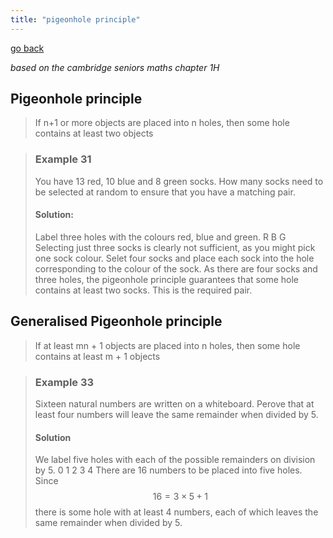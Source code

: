 ```yaml
---
title: "pigeonhole principle"
---
```


[go back](notes/archive/AEold/subsections/spec.md)

_based on the cambridge seniors maths chapter 1H_

## Pigeonhole principle

> If n+1 or more objects are placed into n holes, then some hole contains at least two objects

> ### Example 31
>
> You have 13 red, 10 blue and 8 green socks. How many socks need to be selected at random to ensure that you have a matching pair.
>
> #### Solution:
>
> Label three holes with the colours red, blue and green.
> R B G
> Selecting just three socks is clearly not sufficient, as you might pick one sock colour. Selet four socks and place each sock into the hole corresponding to the colour of the sock. As there are four socks and three holes, the pigeonhole principle guarantees that some hole contains at least two socks. This is the required pair.

## Generalised Pigeonhole principle

> If at least mn + 1 objects are placed into n holes, then some hole contains at least m + 1 objects

> ### Example 33
>
> Sixteen natural numbers are written on a whiteboard. Perove that at least four numbers will leave the same remainder when divided by 5.
>
> #### Solution
>
> We label five holes with each of the possible remainders on division by 5.
> 0 1 2 3 4
> There are 16 numbers to be placed into five holes. Since $$16 = 3 \times 5+1$$there is some hole with at least 4 numbers, each of which leaves the same remainder when divided by 5.
